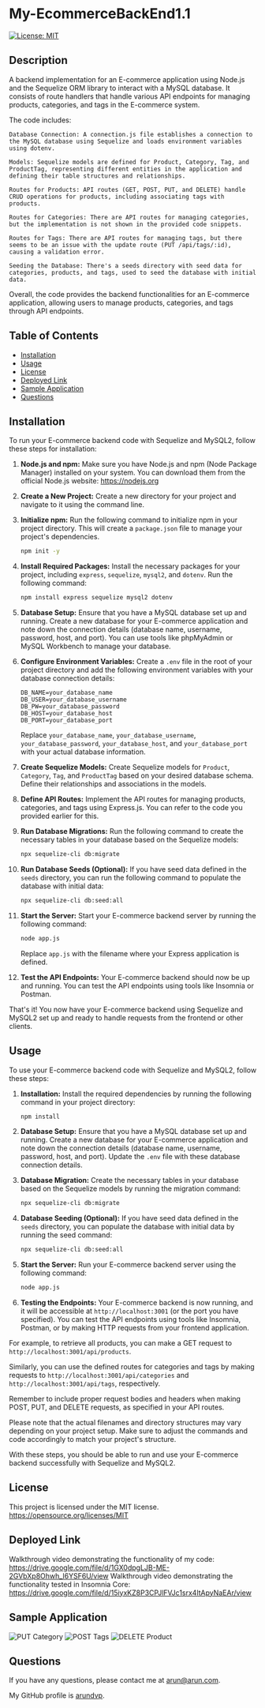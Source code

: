 # My-EcommerceBackEnd1.1
  [![License: MIT](https://img.shields.io/badge/License-MIT-yellow.svg)](https://opensource.org/licenses/MIT)
 ## Description
 A backend implementation for an E-commerce application using Node.js and the Sequelize ORM library to interact with a MySQL database. It consists of route handlers that handle various API endpoints for managing products, categories, and tags in the E-commerce system.

 The code includes:

    Database Connection: A connection.js file establishes a connection to the MySQL database using Sequelize and loads environment variables using dotenv.

    Models: Sequelize models are defined for Product, Category, Tag, and ProductTag, representing different entities in the application and defining their table structures and relationships.

    Routes for Products: API routes (GET, POST, PUT, and DELETE) handle CRUD operations for products, including associating tags with products.

    Routes for Categories: There are API routes for managing categories, but the implementation is not shown in the provided code snippets.

    Routes for Tags: There are API routes for managing tags, but there seems to be an issue with the update route (PUT /api/tags/:id), causing a validation error.

    Seeding the Database: There's a seeds directory with seed data for categories, products, and tags, used to seed the database with initial data.

 Overall, the code provides the backend functionalities for an E-commerce application, allowing users to manage products, categories, and tags through API endpoints.

  ## Table of Contents
  - [Installation](#installation)
  - [Usage](#usage)
  - [License](#license)
  - [Deployed Link](#deployed-link)
  - [Sample Application](#sample-application)
  - [Questions](#questions)
  ## Installation <a name="installation"></a>

To run your E-commerce backend code with Sequelize and MySQL2, follow these steps for installation:

1. **Node.js and npm:**
   Make sure you have Node.js and npm (Node Package Manager) installed on your system. You can download them from the official Node.js website: https://nodejs.org

2. **Create a New Project:**
   Create a new directory for your project and navigate to it using the command line.

3. **Initialize npm:**
   Run the following command to initialize npm in your project directory. This will create a `package.json` file to manage your project's dependencies.

   ```bash
   npm init -y
   ```

4. **Install Required Packages:**
   Install the necessary packages for your project, including `express`, `sequelize`, `mysql2`, and `dotenv`. Run the following command:

   ```bash
   npm install express sequelize mysql2 dotenv
   ```

5. **Database Setup:**
   Ensure that you have a MySQL database set up and running. Create a new database for your E-commerce application and note down the connection details (database name, username, password, host, and port). You can use tools like phpMyAdmin or MySQL Workbench to manage your database.

6. **Configure Environment Variables:**
   Create a `.env` file in the root of your project directory and add the following environment variables with your database connection details:

   ```
   DB_NAME=your_database_name
   DB_USER=your_database_username
   DB_PW=your_database_password
   DB_HOST=your_database_host
   DB_PORT=your_database_port
   ```

   Replace `your_database_name`, `your_database_username`, `your_database_password`, `your_database_host`, and `your_database_port` with your actual database information.

7. **Create Sequelize Models:**
   Create Sequelize models for `Product`, `Category`, `Tag`, and `ProductTag` based on your desired database schema. Define their relationships and associations in the models.

8. **Define API Routes:**
   Implement the API routes for managing products, categories, and tags using Express.js. You can refer to the code you provided earlier for this.

9. **Run Database Migrations:**
   Run the following command to create the necessary tables in your database based on the Sequelize models:

   ```bash
   npx sequelize-cli db:migrate
   ```

10. **Run Database Seeds (Optional):**
    If you have seed data defined in the `seeds` directory, you can run the following command to populate the database with initial data:

    ```bash
    npx sequelize-cli db:seed:all
    ```

11. **Start the Server:**
    Start your E-commerce backend server by running the following command:

    ```bash
    node app.js
    ```

    Replace `app.js` with the filename where your Express application is defined.

12. **Test the API Endpoints:**
    Your E-commerce backend should now be up and running. You can test the API endpoints using tools like Insomnia or Postman.

That's it! You now have your E-commerce backend using Sequelize and MySQL2 set up and ready to handle requests from the frontend or other clients.

 
## Usage <a name="usage"></a>
  
To use your E-commerce backend code with Sequelize and MySQL2, follow these steps:

1. **Installation:**
   Install the required dependencies by running the following command in your project directory:

   ```bash
   npm install
   ```

2. **Database Setup:**
   Ensure that you have a MySQL database set up and running. Create a new database for your E-commerce application and note down the connection details (database name, username, password, host, and port). Update the `.env` file with these database connection details.

3. **Database Migration:**
   Create the necessary tables in your database based on the Sequelize models by running the migration command:

   ```bash
   npx sequelize-cli db:migrate
   ```

4. **Database Seeding (Optional):**
   If you have seed data defined in the `seeds` directory, you can populate the database with initial data by running the seed command:

   ```bash
   npx sequelize-cli db:seed:all
   ```

5. **Start the Server:**
   Run your E-commerce backend server using the following command:

   ```bash
   node app.js
   ```

6. **Testing the Endpoints:**
   Your E-commerce backend is now running, and it will be accessible at `http://localhost:3001` (or the port you have specified). You can test the API endpoints using tools like Insomnia, Postman, or by making HTTP requests from your frontend application.

For example, to retrieve all products, you can make a GET request to `http://localhost:3001/api/products`.

Similarly, you can use the defined routes for categories and tags by making requests to `http://localhost:3001/api/categories` and `http://localhost:3001/api/tags`, respectively.

Remember to include proper request bodies and headers when making POST, PUT, and DELETE requests, as specified in your API routes.

Please note that the actual filenames and directory structures may vary depending on your project setup. Make sure to adjust the commands and code accordingly to match your project's structure.

With these steps, you should be able to run and use your E-commerce backend successfully with Sequelize and MySQL2.
  
  ## License <a name="license"></a>
  This project is licensed under the MIT license.
  https://opensource.org/licenses/MIT
  
  ## Deployed Link <a name="deployed-link"></a>
  Walkthrough video demonstrating the functionality of my code: https://drive.google.com/file/d/1GX0dpgLJB-ME-2GVbXp8Ohwh_l6YSF6U/view
  Walkthrough video demonstrating the functionality tested in Insomnia Core: https://drive.google.com/file/d/15iyxKZ8P3CPJlFVJc1srx4ltApyNaEAr/view
  
  ## Sample Application <a name="sample-application"></a>
  
  ![PUT Category](./assets/put-cat-sample.png)
  ![POST Tags](./assets/post-tags-sample.png)
  ![DELETE Product](./assets/del-prod-sample.png)

  ## Questions <a name="questions"></a>
  If you have any questions, please contact me at arun@arun.com. 
  
  My GitHub profile is [arundvp](https://github.com/arundvp).

